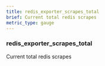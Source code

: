 ```yaml
---
title: redis_exporter_scrapes_total
brief: Current total redis scrapes
metric_type: gauge
---
```

### redis_exporter_scrapes_total

Current total redis scrapes